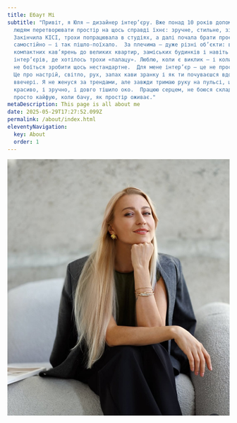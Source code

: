```yaml
---
title: Ебаут Мі
subtitle: "Привіт, я Юля — дизайнер інтер’єру. Вже понад 10 років допомагаю
  людям перетворювати простір на щось справді їхнє: зручне, стильне, зі змістом.
  Закінчила КІСІ, трохи попрацювала в студіях, а далі почала брати проєкти
  самостійно — і так пішло-поїхало.  За плечима — дуже різні об’єкти: від
  компактних кав’ярень до великих квартир, заміських будинків і навіть
  інтер’єрів, де хотілось трохи «палацу». Люблю, коли є виклик — і коли клієнт
  не боїться зробити щось нестандартне.  Для мене інтер’єр — це не просто гарно.
  Це про настрій, світло, рух, запах кави зранку і як ти почуваєшся вдома
  ввечері. Я не женуся за трендами, але завжди тримаю руку на пульсі, щоб було і
  красиво, і зручно, і довго тішило око.  Працюю серцем, не боюся складного, і
  просто кайфую, коли бачу, як простір оживає."
metaDescription: This page is all about me
date: 2025-05-29T17:27:52.099Z
permalink: /about/index.html
eleventyNavigation:
  key: About
  order: 1
---
```

![Fern in Hand](/src/assets/img/зображення_viber_2025-05-29_20-25-10-860.jpg "Fern in Hand")